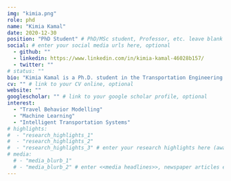 ```yaml
---
img: "kimia.png"
role: phd
name: "Kimia Kamal"
date: 2020-12-30
position: "PhD Student" # PhD/MSc student, Professor, etc. leave blank if not applicable
social: # enter your social media urls here, optional
  - github: ""
  - linkedin: https://www.linkedin.com/in/kimia-kamal-46028b157/
  - twitter: ""
# status: ""
bio: "Kimia Kamal is a Ph.D. student in the Transportation Engineering program at Ryerson University, Toronto. She received her B.Sc. in Civil Engineering from [Isfahan University of Technology](https://www.iut.ac.ir/en/danshgah-snty-asfhan), Iran and M.Sc in Transportation Planning from [Sharif University of Technology](http://www.sharif.ir/web/en/), Iran. She started her Ph.D. in January 2021 under the supervision of Dr. Bilal Farooq." # enter your short bio here (markdown format compatible)
cv: "" # link to your CV online, optional
website: ""
googlescholar: "" # link to your google scholar profile, optional
interest:
  - "Travel Behavior Modelling"
  - "Machine Learning"
  - "Intelligent Transportation Systems"
# highlights:
#  - "research_highlights_1"
#  - "research_highlights_2"
#  - "research_highlights_3" # enter your research highlights here (awards, achievements, etc.), optional
# media:
  # - "media_blurb_1"
  # - "media_blurb_2" # enter <<media headlines>>, newspaper articles etc...
---
```

